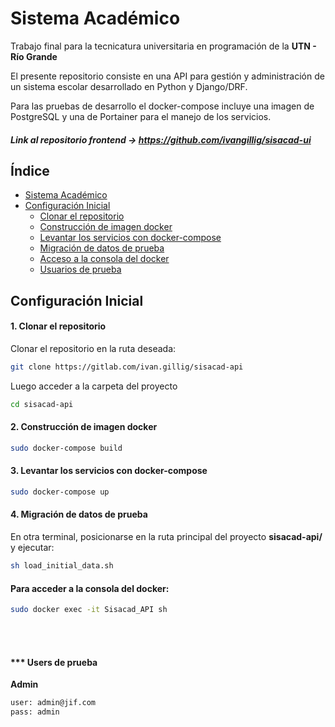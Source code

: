 # Sistema Académico

Trabajo final para la tecnicatura universitaria en programación de la **UTN - Río Grande**

El presente repositorio consiste en una API para gestión y administración de un sistema escolar desarrollado en Python y Django/DRF.

Para las pruebas de desarrollo el docker-compose incluye una imagen de PostgreSQL y una de Portainer para el manejo de los servicios.

##### Link al repositorio frontend -> https://github.com/ivangillig/sisacad-ui

## Índice

- [Sistema Académico](#sistema-académico)
- [Configuración Inicial](#configuración-inicial)
  - [Clonar el repositorio](#1-clonar-el-repositorio)
  - [Construcción de imagen docker](#2-construcción-de-imagen-docker)
  - [Levantar los servicios con docker-compose](#3-levantar-los-servicios-con-docker-compose)
  - [Migración de datos de prueba](#4-migración-de-datos-de-prueba)
  - [Acceso a la consola del docker](#para-acceder-a-la-consola-del-docker)
  - [Usuarios de prueba](#-users-de-prueba)

## Configuración Inicial

#### 1. Clonar el repositorio
Clonar el repositorio en la ruta deseada:
```sh
git clone https://gitlab.com/ivan.gillig/sisacad-api
```
Luego acceder a la carpeta del proyecto 
```sh
cd sisacad-api
```

#### 2. Construcción de imagen docker
```sh
sudo docker-compose build
```
#### 3. Levantar los servicios con docker-compose
```sh
sudo docker-compose up
```
#### 4. Migración de datos de prueba
En otra terminal, posicionarse en la ruta principal del proyecto **sisacad-api/** y ejecutar:
```sh
sh load_initial_data.sh
```
#### Para acceder a la consola del docker:
```sh
sudo docker exec -it Sisacad_API sh
```
<br>
<br>

#### \*** Users de prueba
**Admin**
```sh
user: admin@jif.com
pass: admin
```



